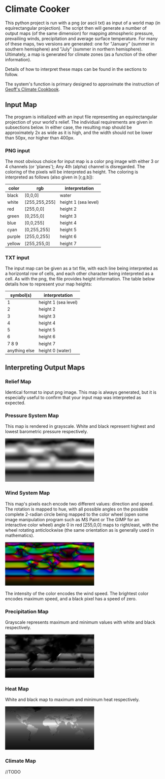 # Climate Cooker
This python project is run with a png (or ascii txt) as input of a world map (in equirectangular projection).
The script then will generate a number of output maps (of the same dimension) for mapping atmospheric pressure, prevailiing winds, precipitation and average surface temperature.  For many of these maps, two versions are generated: one for "January" (summer in southern hemisphere) and "July" (summer in northern hemisphere). Ultimately, a map is generated for climate zones (as a function of the other information).

Details of how to interpret these maps can be found in the sections to follow.

The system's function is primary designed to approximate the instruction of [Geoff's Climate Cookbook](https://img.fireden.net/tg/image/1448/87/1448879578649.pdf).

## Input Map
The program is initialized with an input file representing an equirectangular projection of your world's relief. The individual requirements are given in subsections below. In either case, the resulting map should be approximately 2x as wide as it is high, and the width should not be lower than 50px, nor higher than 400px.

### PNG input
The most obvious choice for input map is a color png image with either 3 or 4 channels (or 'planes'); Any 4th (alpha) channel is disregarded. The coloring of the pixels will be interpreted as height. The coloring is interpreted as follows (also given in [r,g,b]):

color | rgb | interpretation
-------|------|------------------
black | [0,0,0] | water
white | [255,255,255] | height 1 (sea level)
red | [255,0,0] | height 2
green | [0,255,0] | height 3
blue | [0,0,255] | height 4
cyan | [0,255,255] | height 5
purple | [255,0,255] | height 6
yellow | [255,255,0] | height 7

### TXT input
The input map can be given as a txt file, with each line being interpreted as a horizontal row of cells, and each other character being interpreted as a cell. As with the png, the file provides height information. The table below details how to represent your map heights:

symbol(s) | interpretation
---------|----------
1 | height 1 (sea level)
2 | height 2
3 | height 3
4 | height 4
5 | height 5
6 | height 6
7 8 9 | height 7
anything else | height 0 (water)

## Interpreting Output Maps
### Relief Map
Identical format to input png image. This map is always generated, but it is especially useful to confirm that your input map was interpreted as expected.

### Pressure System Map
This map is rendered in grayscale. White and black represent highest and lowest barometric pressure respectively.

![Image of Relief Sample](https://github.com/sirkibsirkib/climate_cooker/blob/master/image_samples/01_pressure.png)

### Wind System Map
This map's pixels each encode two different values: direction and speed.
The rotation is mapped to hue, with all possible angles on the possible complete 2-radian circle being mapped to the color wheel (open some image manipulation program such as MS Paint or The GIMP for an interactive color wheel) angle 0 in red [255,0,0] maps to right/east, with the wheel rotating anticlockwise (the same orientation as is generally used in mathematics).

![Image of Wind Sample](https://github.com/sirkibsirkib/climate_cooker/blob/master/image_samples/03_wind.png)

The intensity of the color encodes the wind speed. The brightest color encodes maximum speed, and a black pixel has a speed of zero.

### Precipitation Map
Grayscale represents maximum and minimum values with white and black respectively.

![Image of Rain Sample](https://github.com/sirkibsirkib/climate_cooker/blob/master/image_samples/05_rain.png)


### Heat Map
White and black map to maximum and minimum heat respectively.

![Image of Heat Sample](https://github.com/sirkibsirkib/climate_cooker/blob/master/image_samples/07_heat.png)


### Climate Map
//TODO

